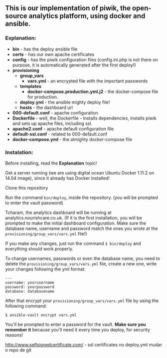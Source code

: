 ## This is our implementation of piwik, the open-source analytics platform, using docker and ansible.

### Explanation:

- **bin** - has the deploy ansible file
- **certs** - has our own apache certificates
- **config** - has the piwik configuration files (config.ini.php is not there on purpose, it is automatically generated after the first deploy!)
- **provisioning**
    - **group_vars**
        * **vars.yml** - an encrypted file with the important passwords
    - **templates**
        * **docker-compose.production.yml.j2** - the docker-compose file for production.   
    - **deploy.yml** - the ansible mighty deploy file!
    - **hosts** - the dashboard url
- **000-default.conf** - apache configuration
- **Dockerfile** - well, the Dockerfile - installs dependencies, installs piwik and sets up apache files, including ssl.
- **apache2.conf** - apache default configuration file
- **default-ssl.conf** - related to 000-default.conf
- **docker-compose.yml** - the almighty docker-compose file

### Instalation:

Before installing, read the **Explanation** topic!

Get a server running (we are using digital ocean Ubuntu Docker 1.11.2 on 14.04 image), since it already has Docker installed!

Clone this repository

Run the command `bin/deploy`, inside the repository. (you will be prompted to enter the vault password)

Tcharam, the analytics dashboard will be running at analytics.nourishcare.co.uk. (If it is the first installation, you will be prompted to make the initial dashboard configuration. Make sure the database name, username and password match the ones you wrote at the `provisioning/group_vars/vars.yml` file!)

If you make any changes, just run the command ``` $ bin/deploy ``` and everything should work properly.

To change usernames, passwords or even the database name, you need to delete the `provisioning/group_vars/vars.yml` file, create a new one, write your changes following the yml format:
```
---
username: yourusername
password: yourpassword
database: databasename
```

After that encrypt your `provisioning/group_vars/vars.yml` file by using the following command:
```
$ ansible-vault encrypt vars.yml
```
You'll be prompted to enter a password for the vault. **Make sure you remember it** because you'll need it every time you deploy, for security reasons!

http://www.selfsignedcertificate.com/ - ssl certificates
no deploy.yml mudar o repo de git
